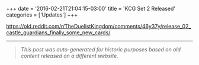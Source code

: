 +++
date = '2016-02-21T21:04:15-03:00'
title = 'KCG Set 2 Released'
categories = ['Updates']
+++

https://old.reddit.com/r/TheDuelistKingdom/comments/46y37y/release_02_castle_guardians_finally_some_new_cards/

---

> _This post was auto-generated for historic purposes based on old content released on a different website._


